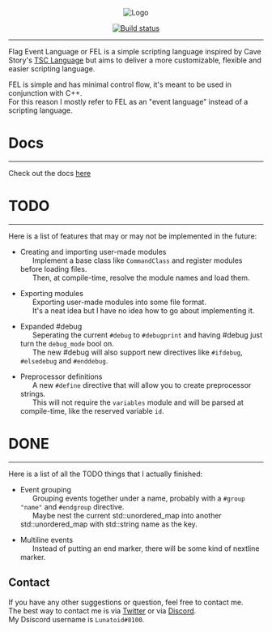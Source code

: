 
<p align="center"><img src="https://raw.githubusercontent.com/Lunatoid/FEL/master/docs/FEL-badge-dark.png" style="max-width:100%; height:auto;" alt="Logo"/></p>

<a href="https://ci.appveyor.com/project/Lunatoid/fel"><p align="center"><img src="https://ci.appveyor.com/api/projects/status/40a9g0j0uskbx1f1?svg=true" href="https://ci.appveyor.com/project/Lunatoid/fel" alt="Build status"/></p></a>

-----

Flag Event Language or FEL is a simple scripting language inspired by Cave Story's [TSC Language](http://www.cavestory.org/guides/basicmodding/guide/tsc.html) but aims to deliver a more customizable, flexible and easier scripting language.  

FEL is simple and has minimal control flow, it's meant to be used in conjunction with C++.    
For this reason I mostly refer to FEL as an "event language" instead of a scripting language.  

# Docs
-----
Check out the docs [here](https://lunatoid.github.io/FEL/)

# TODO
----
Here is a list of features that may or may not be implemented in the future:  

* Creating and importing user-made modules  
&nbsp;&nbsp;&nbsp;&nbsp;&nbsp;&nbsp;Implement a base class like `CommandClass` and register modules before loading files.  
&nbsp;&nbsp;&nbsp;&nbsp;&nbsp;&nbsp;Then, at compile-time, resolve the module names and load them.

* Exporting modules  
&nbsp;&nbsp;&nbsp;&nbsp;&nbsp;&nbsp;Exporting user-made modules into some file format.  
&nbsp;&nbsp;&nbsp;&nbsp;&nbsp;&nbsp;It's a neat idea but I have no idea how to go about implementing it.

* Expanded #debug  
&nbsp;&nbsp;&nbsp;&nbsp;&nbsp;&nbsp;Seperating the current `#debug` to `#debugprint` and having #debug just turn the `debug_mode` bool on.  
&nbsp;&nbsp;&nbsp;&nbsp;&nbsp;&nbsp;The new #debug will also support new directives like `#ifdebug`, `#elsedebug` and `#enddebug`.

* Preprocessor definitions  
&nbsp;&nbsp;&nbsp;&nbsp;&nbsp;&nbsp;A new `#define` directive that will allow you to create preprocessor strings.  
&nbsp;&nbsp;&nbsp;&nbsp;&nbsp;&nbsp;This will not require the `variables` module and will be parsed at compile-time, like the reserved variable `id`.  

# DONE
-----
Here is a list of all the TODO things that I actually finished:

* Event grouping  
&nbsp;&nbsp;&nbsp;&nbsp;&nbsp;&nbsp;Grouping events together under a name, probably with a `#group "name"` and `#endgroup` directive.  
&nbsp;&nbsp;&nbsp;&nbsp;&nbsp;&nbsp;Maybe nest the current std::unordered_map into another std::unordered_map with std::string name as the key.  

* Multiline events  
&nbsp;&nbsp;&nbsp;&nbsp;&nbsp;&nbsp;Instead of putting an end marker, there will be some kind of nextline marker.  

## Contact
If you have any other suggestions or question, feel free to contact me.  
The best way to contact me is via [Twitter](https://twitter.com/Lunatoid_) or via [Discord](https://discordapp.com).  
My Dsiscord username is `Lunatoid#8100`.

